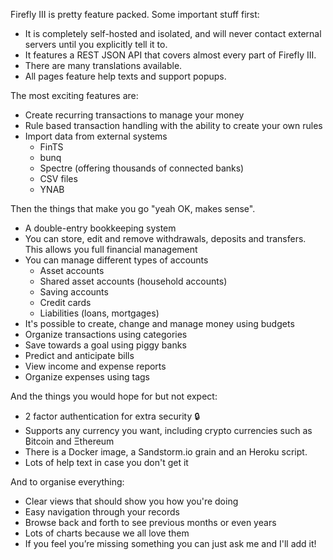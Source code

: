 Firefly III is pretty feature packed. Some important stuff first:

* It is completely self-hosted and isolated, and will never contact external servers until you explicitly tell it to.
* It features a REST JSON API that covers almost every part of Firefly III.
* There are many translations available.
* All pages feature help texts and support popups.

The most exciting features are:

* Create recurring transactions to manage your money
* Rule based transaction handling with the ability to create your own rules
* Import data from external systems
  * FinTS
  * bunq
  * Spectre (offering thousands of connected banks)
  * CSV files 
  * YNAB

Then the things that make you go "yeah OK, makes sense".

* A double-entry bookkeeping system
* You can store, edit and remove withdrawals, deposits and transfers. This allows you full financial management
* You can manage different types of accounts
  * Asset accounts
  * Shared asset accounts (household accounts)
  * Saving accounts
  * Credit cards
  * Liabilities (loans, mortgages)
* It's possible to create, change and manage money using budgets
* Organize transactions using categories
* Save towards a goal using piggy banks
* Predict and anticipate bills
* View income and expense reports
* Organize expenses using tags

And the things you would hope for but not expect:

* 2 factor authentication for extra security 🔒
* Supports any currency you want, including crypto currencies such as ₿itcoin and Ξthereum
* There is a Docker image, a Sandstorm.io grain and an Heroku script.
* Lots of help text in case you don't get it

And to organise everything:

* Clear views that should show you how you're doing
* Easy navigation through your records
* Browse back and forth to see previous months or even years
* Lots of charts because we all love them
* If you feel you’re missing something you can just ask me and I'll add it!